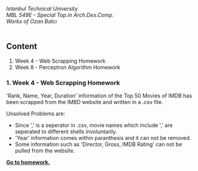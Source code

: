 *Istanbul Technical University  
MBL 549E - Special Top.in Arch.Des.Comp.  
Works of Ozan Balcı*
<br/><br/> 
## Content  
1. Week 4 - Web Scrapping Homework
2. Week 8 - Perceptron Algorithm Homework  



### 1. Week 4 - Web Scrapping Homework
'Rank, Name, Year, Duration' information of the Top 50 Movies of IMDB has been scrapped from the IMBD website and written in a .csv file.

Unsolved Problems are:  
- Since ',' is a seperator in .csv, movie names which include ',' are seperated to different shells involuntarily.
- 'Year' information comes within paranthesis and it can not be removed.
- Some information such as 'Director, Gross, IMDB Rating' can not be pulled from the website.

**[Go to homework.](https://github.com/balciozan/MBL_OzanBalci/tree/master/imdb_top_50)**
